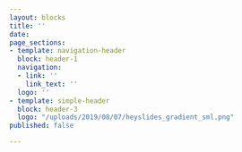 ```yaml
---
layout: blocks
title: ''
date: 
page_sections:
- template: navigation-header
  block: header-1
  navigation:
  - link: ''
    link_text: ''
  logo: ''
- template: simple-header
  block: header-3
  logo: "/uploads/2019/08/07/heyslides_gradient_sml.png"
published: false

---
```


